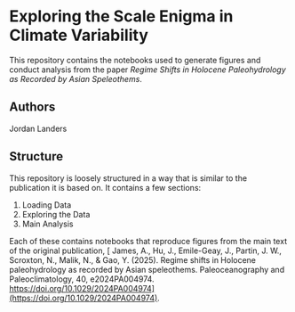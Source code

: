 # Exploring the Scale Enigma in Climate Variability

This repository contains the notebooks used to generate figures and conduct analysis from the paper *Regime Shifts in Holocene Paleohydrology as Recorded by Asian Speleothems*.

## Authors

Jordan Landers

## Structure

This repository is loosely structured in a way that is similar to the publication it is based on. It contains a few sections: 

1. Loading Data
2. Exploring the Data
3. Main Analysis

Each of these contains notebooks that reproduce figures from the main text of the original publication, [ James, A., Hu, J., Emile-Geay, J., Partin, J. W., Scroxton, N., Malik, N., & Gao, Y. (2025). Regime shifts in Holocene paleohydrology as recorded by Asian speleothems. Paleoceanography and Paleoclimatology, 40, e2024PA004974. https://doi.org/10.1029/2024PA004974](https://doi.org/10.1029/2024PA004974).